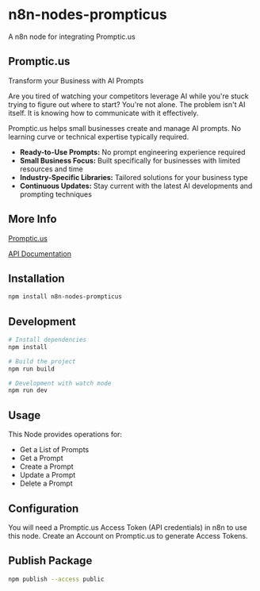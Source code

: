 # n8n-nodes-prompticus

A n8n node for integrating Promptic.us

## Promptic.us

Transform your Business with AI Prompts

Are you tired of watching your competitors leverage AI while you're stuck trying to figure out where to start? You're not alone. The problem isn't AI itself.  It is knowing how to communicate with it effectively.

Promptic.us helps small businesses create and manage AI prompts.  No learning curve or technical expertise typically required.

- **Ready-to-Use Prompts:** No prompt engineering experience required
- **Small Business Focus:** Built specifically for businesses with limited resources and time
- **Industry-Specific Libraries:** Tailored solutions for your business type
- **Continuous Updates:** Stay current with the latest AI developments and prompting techniques

## More Info

[Promptic.us](https://promptic.us/)

[API Documentation](https://docs.promptic.us/)

## Installation

```bash
npm install n8n-nodes-prompticus
```

## Development

```bash
# Install dependencies
npm install

# Build the project
npm run build

# Development with watch mode
npm run dev
```

## Usage

This Node provides operations for:
- Get a List of Prompts
- Get a Prompt
- Create a Prompt
- Update a Prompt
- Delete a Prompt

## Configuration

You will need a Promptic.us Access Token (API credentials) in n8n to use this node.  Create an Account on Promptic.us to generate Access Tokens.

## Publish Package

```bash
npm publish --access public
```
